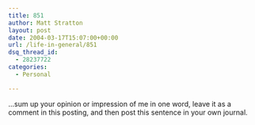 ```yaml
---
title: 851
author: Matt Stratton
layout: post
date: 2004-03-17T15:07:00+00:00
url: /life-in-general/851
dsq_thread_id:
  - 28237722
categories:
  - Personal

---
```

&#8230;sum up your opinion or impression of me in one word, leave it as a comment in this posting, and then post this sentence in your own journal.